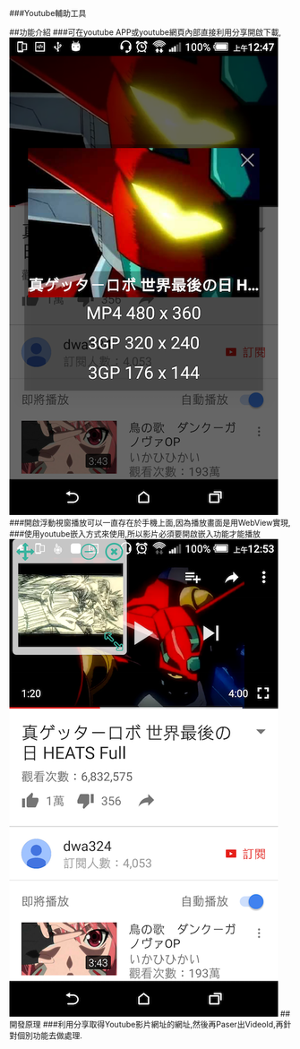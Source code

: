 ###Youtube輔助工具

  

##功能介紹
###可在youtube APP或youtube網頁內部直接利用分享開啟下載,
![](img/download_demo.png)
###開啟浮動視窗播放可以一直存在於手機上面,因為播放畫面是用WebView實現,
###使用youtube嵌入方式來使用,所以影片必須要開啟嵌入功能才能播放
![](img/play_demo.png)
##開發原理
###利用分享取得Youtube影片網址的網址,然後再Paser出VideoId,再針對個別功能去做處理.



